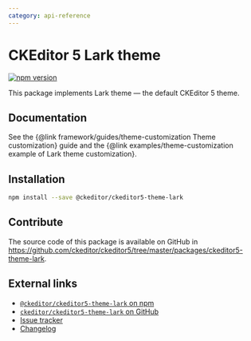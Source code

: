 ```yaml
---
category: api-reference
---
```


# CKEditor 5 Lark theme

[![npm version](https://badge.fury.io/js/%40ckeditor%2Fckeditor5-theme-lark.svg)](https://www.npmjs.com/package/@ckeditor/ckeditor5-theme-lark)

This package implements Lark theme &mdash; the default CKEditor 5 theme.

## Documentation

See the {@link framework/guides/theme-customization Theme customization} guide and the {@link examples/theme-customization example of Lark theme customization}.

## Installation

```bash
npm install --save @ckeditor/ckeditor5-theme-lark
```

## Contribute

The source code of this package is available on GitHub in https://github.com/ckeditor/ckeditor5/tree/master/packages/ckeditor5-theme-lark.

## External links

* [`@ckeditor/ckeditor5-theme-lark` on npm](https://www.npmjs.com/package/@ckeditor/ckeditor5-theme-lark)
* [`ckeditor/ckeditor5-theme-lark` on GitHub](https://github.com/ckeditor/ckeditor5/tree/master/packages/ckeditor5-theme-lark)
* [Issue tracker](https://github.com/ckeditor/ckeditor5/issues)
* [Changelog](https://github.com/ckeditor/ckeditor5/blob/master/CHANGELOG.md)
